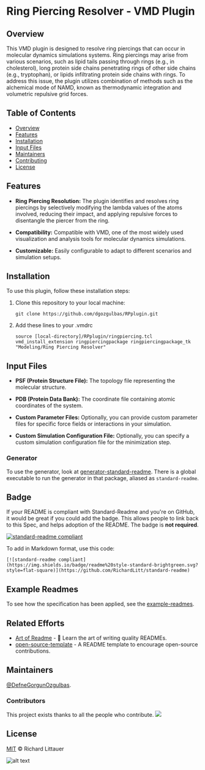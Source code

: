 # Ring Piercing Resolver - VMD Plugin

## Overview

This VMD plugin is designed to resolve ring piercings that can occur in molecular dynamics simulations systems. Ring piercings may arise from various scenarios, such as lipid tails passing through rings (e.g., in cholesterol), long protein side chains penetrating rings of other side chains (e.g., tryptophan), or lipids infiltrating protein side chains with rings. To address this issue, the plugin utilizes combination of methods such as the alchemical mode of NAMD, known as thermodynamic integration and volumetric repulsive grid forces.


<!-- [![standard-readme compliant](https://img.shields.io/badge/readme%20style-standard-brightgreen.svg?style=flat-square)](https://github.com/RichardLitt/standard-readme) -->

<!-- 
This repository contains:

1. [The specification](spec.md) for how a standard README should look.
2. A link to [a linter](https://github.com/RichardLitt/standard-readme-preset) you can use to keep your README maintained ([work in progress](https://github.com/RichardLitt/standard-readme/issues/5)).
3. A link to [a generator](https://github.com/RichardLitt/generator-standard-readme) you can use to create standard READMEs.
4. [A badge](#badge) to point to this spec.
5. [Examples of standard READMEs](example-readmes/) - such as this file you are reading.

Standard Readme is designed for open source libraries. Although it’s [historically](#background) made for Node and npm projects, it also applies to libraries in other languages and package managers. -->


## Table of Contents

- [Overview](#background)
- [Features](#features)
- [Installation](#installation)
- [Input Files](#inputfiles)
- [Maintainers](#maintainers)
- [Contributing](#contributing)
- [License](#license)

## Features

- **Ring Piercing Resolution:** The plugin identifies and resolves ring piercings by selectively modifying the lambda values of the atoms involved, reducing their impact, and applying repulsive forces to disentangle the piercer from the ring.

- **Compatibility:** Compatible with VMD, one of the most widely used visualization and analysis tools for molecular dynamics simulations.

- **Customizable:** Easily configurable to adapt to different scenarios and simulation setups.

## Installation

To use this plugin, follow these installation steps:

1. Clone this repository to your local machine:

   ```shell
   git clone https://github.com/dgozgulbas/RPplugin.git
    ```
2. Add these lines to your .vmdrc
    ```shell   
    source [local-directory]/RPplugin/ringpiercing.tcl
    vmd_install_extension ringpiercingpackage ringpiercingpackage_tk "Modeling/Ring Piercing Resolver"
    ```

## Input Files

- **PSF (Protein Structure File):** The topology file representing the molecular structure.

- **PDB (Protein Data Bank):** The coordinate file containing atomic coordinates of the system.

- **Custom Parameter Files:** Optionally, you can provide custom parameter files for specific force fields or interactions in your simulation.

- **Custom Simulation Configuration File:** Optionally, you can specify a custom simulation configuration file for the minimization step.

### Generator

To use the generator, look at [generator-standard-readme](https://github.com/RichardLitt/generator-standard-readme). There is a global executable to run the generator in that package, aliased as `standard-readme`.

## Badge

If your README is compliant with Standard-Readme and you're on GitHub, it would be great if you could add the badge. This allows people to link back to this Spec, and helps adoption of the README. The badge is **not required**.

[![standard-readme compliant](https://img.shields.io/badge/readme%20style-standard-brightgreen.svg?style=flat-square)](https://github.com/RichardLitt/standard-readme)

To add in Markdown format, use this code:

```
[![standard-readme compliant](https://img.shields.io/badge/readme%20style-standard-brightgreen.svg?style=flat-square)](https://github.com/RichardLitt/standard-readme)
```

## Example Readmes

To see how the specification has been applied, see the [example-readmes](example-readmes/).

## Related Efforts

- [Art of Readme](https://github.com/noffle/art-of-readme) - 💌 Learn the art of writing quality READMEs.
- [open-source-template](https://github.com/davidbgk/open-source-template/) - A README template to encourage open-source contributions.

## Maintainers

[@DefneGorgunOzgulbas](https://github.com/dgozgulbas).

### Contributors

This project exists thanks to all the people who contribute. 
<a href="https://github.com/RichardLitt/standard-readme/graphs/contributors"><img src="https://opencollective.com/standard-readme/contributors.svg?width=890&button=false" /></a>


## License

[MIT](LICENSE) © Richard Littauer

![alt text](https://github.com/dgozgulbas/RPplugin/blob/develop/img.png?raw=true)

